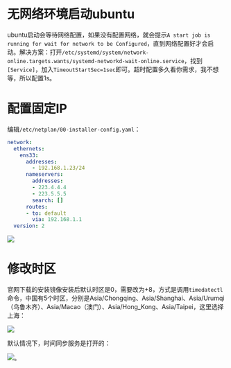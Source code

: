 # 无网络环境启动ubuntu

ubuntu启动会等待网络配置，如果没有配置网络，就会提示`A start job is running for wait for network to be Configured`，直到网络配置好才会启动。解决方案：打开`/etc/systemd/system/network-online.targets.wants/systemd-networkd-wait-online.service`，找到`[Service]`，加入`TimeoutStartSec=1sec`即可。超时配置多久看你需求，我不想等，所以配置1s。

# 配置固定IP

编辑`/etc/netplan/00-installer-config.yaml`：

```yml
network:
  ethernets:
    ens33:
      addresses:
        - 192.168.1.23/24
      nameservers:
        addresses:
        - 223.4.4.4
        - 223.5.5.5
        search: []
      routes:
      - to: default
        via: 192.168.1.1
  version: 2
```


![](https://picture-home.obs.cn-south-1.myhuaweicloud.com/markdown-picture/20241114231038.png)

# 修改时区

官网下载的安装镜像安装后默认时区是0，需要改为+8，方式是调用`timedatectl`命令，中国有5个时区，分别是Asia/Chongqing、Asia/Shanghai、Asia/Urumqi（乌鲁木齐）、Asia/Macao（澳门）、Asia/Hong_Kong、Asia/Taipei，这里选择上海：

![](https://picture-home.obs.cn-south-1.myhuaweicloud.com/markdown-picture/20241114225534.png)

默认情况下，时间同步服务是打开的：

![](https://picture-home.obs.cn-south-1.myhuaweicloud.com/markdown-picture/20241114230912.png)。
